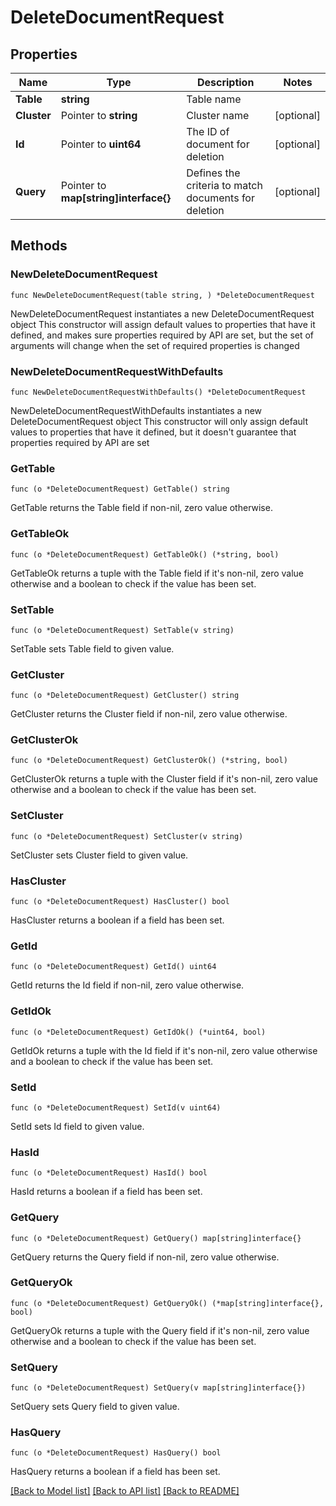 # DeleteDocumentRequest

## Properties

Name | Type | Description | Notes
------------ | ------------- | ------------- | -------------
**Table** | **string** | Table name | 
**Cluster** | Pointer to **string** | Cluster name | [optional] 
**Id** | Pointer to **uint64** | The ID of document for deletion | [optional] 
**Query** | Pointer to **map[string]interface{}** | Defines the criteria to match documents for deletion | [optional] 

## Methods

### NewDeleteDocumentRequest

`func NewDeleteDocumentRequest(table string, ) *DeleteDocumentRequest`

NewDeleteDocumentRequest instantiates a new DeleteDocumentRequest object
This constructor will assign default values to properties that have it defined,
and makes sure properties required by API are set, but the set of arguments
will change when the set of required properties is changed

### NewDeleteDocumentRequestWithDefaults

`func NewDeleteDocumentRequestWithDefaults() *DeleteDocumentRequest`

NewDeleteDocumentRequestWithDefaults instantiates a new DeleteDocumentRequest object
This constructor will only assign default values to properties that have it defined,
but it doesn't guarantee that properties required by API are set

### GetTable

`func (o *DeleteDocumentRequest) GetTable() string`

GetTable returns the Table field if non-nil, zero value otherwise.

### GetTableOk

`func (o *DeleteDocumentRequest) GetTableOk() (*string, bool)`

GetTableOk returns a tuple with the Table field if it's non-nil, zero value otherwise
and a boolean to check if the value has been set.

### SetTable

`func (o *DeleteDocumentRequest) SetTable(v string)`

SetTable sets Table field to given value.


### GetCluster

`func (o *DeleteDocumentRequest) GetCluster() string`

GetCluster returns the Cluster field if non-nil, zero value otherwise.

### GetClusterOk

`func (o *DeleteDocumentRequest) GetClusterOk() (*string, bool)`

GetClusterOk returns a tuple with the Cluster field if it's non-nil, zero value otherwise
and a boolean to check if the value has been set.

### SetCluster

`func (o *DeleteDocumentRequest) SetCluster(v string)`

SetCluster sets Cluster field to given value.

### HasCluster

`func (o *DeleteDocumentRequest) HasCluster() bool`

HasCluster returns a boolean if a field has been set.

### GetId

`func (o *DeleteDocumentRequest) GetId() uint64`

GetId returns the Id field if non-nil, zero value otherwise.

### GetIdOk

`func (o *DeleteDocumentRequest) GetIdOk() (*uint64, bool)`

GetIdOk returns a tuple with the Id field if it's non-nil, zero value otherwise
and a boolean to check if the value has been set.

### SetId

`func (o *DeleteDocumentRequest) SetId(v uint64)`

SetId sets Id field to given value.

### HasId

`func (o *DeleteDocumentRequest) HasId() bool`

HasId returns a boolean if a field has been set.

### GetQuery

`func (o *DeleteDocumentRequest) GetQuery() map[string]interface{}`

GetQuery returns the Query field if non-nil, zero value otherwise.

### GetQueryOk

`func (o *DeleteDocumentRequest) GetQueryOk() (*map[string]interface{}, bool)`

GetQueryOk returns a tuple with the Query field if it's non-nil, zero value otherwise
and a boolean to check if the value has been set.

### SetQuery

`func (o *DeleteDocumentRequest) SetQuery(v map[string]interface{})`

SetQuery sets Query field to given value.

### HasQuery

`func (o *DeleteDocumentRequest) HasQuery() bool`

HasQuery returns a boolean if a field has been set.


[[Back to Model list]](../README.md#documentation-for-models) [[Back to API list]](../README.md#documentation-for-api-endpoints) [[Back to README]](../README.md)


